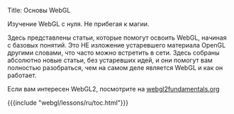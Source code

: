 Title: Основы WebGL

Изучение WebGL с нуля. Не прибегая к магии.

Здесь представлены статьи, которые помогут освоить WebGL, начиная с базовых понятий.
Это НЕ изложение устаревшего материала OpenGL другими словами, что часто можно встретить в сети.
Здесь собраны абсолютно новые статьи, без устаревших идей, и они помогут вам
полностью разобраться, чем на самом деле является WebGL и как он работает.

Если вам интересен WebGL2, посмотрите на [webgl2fundamentals.org](http://webgl2fundamentals.org)

{{{include "webgl/lessons/ru/toc.html"}}}


<!--

{{{table_of_contents}}}

-->
